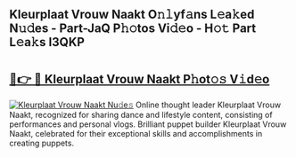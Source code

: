 ## Kleurplaat Vrouw Naakt O𝚗𝚕yf𝚊ns L𝚎a𝚔ed N𝚞𝚍es - Part-JaQ P𝚑𝚘tos Vi𝚍𝚎o - H𝚘𝚝 Part L𝚎a𝚔s I3QKP

# <h2><a href="http://kf5fok.oniu.top/?m=Kleurplaat+Vrouw+Naakt">🔗👉 🔴 Kleurplaat Vrouw Naakt P𝚑ot𝚘𝚜 V𝚒d𝚎o</a></h2>

[![Kleurplaat Vrouw Naakt Nu𝚍e𝚜](https://i.imgur.com/0qMVB7G.gif)](http://kf5fok.oniu.top/?m=Kleurplaat+Vrouw+Naakt)
Online thought leader Kleurplaat Vrouw Naakt, recognized for sharing dance and lifestyle content, consisting of performances and personal vlogs. Brilliant puppet builder Kleurplaat Vrouw Naakt, celebrated for their exceptional skills and accomplishments in creating puppets.  
